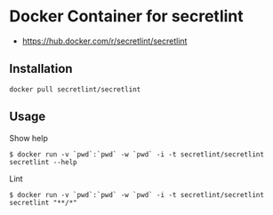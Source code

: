 # Docker Container for secretlint

- https://hub.docker.com/r/secretlint/secretlint

## Installation

    docker pull secretlint/secretlint

## Usage

Show help 

    $ docker run -v `pwd`:`pwd` -w `pwd` -i -t secretlint/secretlint secretlint --help

Lint

    $ docker run -v `pwd`:`pwd` -w `pwd` -i -t secretlint/secretlint secretlint "**/*"
